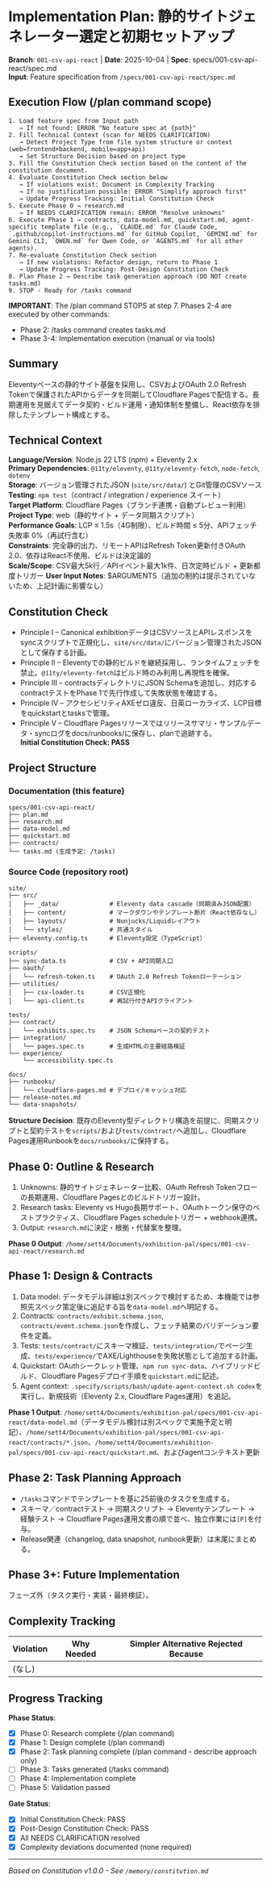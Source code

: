 # Implementation Plan: 静的サイトジェネレーター選定と初期セットアップ

**Branch**: `001-csv-api-react` | **Date**: 2025-10-04 | **Spec**: specs/001-csv-api-react/spec.md  
**Input**: Feature specification from `/specs/001-csv-api-react/spec.md`

## Execution Flow (/plan command scope)
```
1. Load feature spec from Input path
   → If not found: ERROR "No feature spec at {path}"
2. Fill Technical Context (scan for NEEDS CLARIFICATION)
   → Detect Project Type from file system structure or context (web=frontend+backend, mobile=app+api)
   → Set Structure Decision based on project type
3. Fill the Constitution Check section based on the content of the constitution document.
4. Evaluate Constitution Check section below
   → If violations exist: Document in Complexity Tracking
   → If no justification possible: ERROR "Simplify approach first"
   → Update Progress Tracking: Initial Constitution Check
5. Execute Phase 0 → research.md
   → If NEEDS CLARIFICATION remain: ERROR "Resolve unknowns"
6. Execute Phase 1 → contracts, data-model.md, quickstart.md, agent-specific template file (e.g., `CLAUDE.md` for Claude Code, `.github/copilot-instructions.md` for GitHub Copilot, `GEMINI.md` for Gemini CLI, `QWEN.md` for Qwen Code, or `AGENTS.md` for all other agents).
7. Re-evaluate Constitution Check section
   → If new violations: Refactor design, return to Phase 1
   → Update Progress Tracking: Post-Design Constitution Check
8. Plan Phase 2 → Describe task generation approach (DO NOT create tasks.md)
9. STOP - Ready for /tasks command
```

**IMPORTANT**: The /plan command STOPS at step 7. Phases 2-4 are executed by other commands:
- Phase 2: /tasks command creates tasks.md
- Phase 3-4: Implementation execution (manual or via tools)

## Summary
Eleventyベースの静的サイト基盤を採用し、CSVおよびOAuth 2.0 Refresh Tokenで保護されたAPIからデータを同期してCloudflare Pagesで配信する。長期運用を見据えてデータ契約・ビルド運用・通知体制を整備し、React依存を排除したテンプレート構成とする。

## Technical Context
**Language/Version**: Node.js 22 LTS (npm) + Eleventy 2.x  
**Primary Dependencies**: `@11ty/eleventy`, `@11ty/eleventy-fetch`, `node-fetch`, `dotenv`  
**Storage**: バージョン管理されたJSON (`site/src/data/`) とGit管理のCSVソース  
**Testing**: `npm test`（contract / integration / experience スイート）  
**Target Platform**: Cloudflare Pages（ブランチ連携・自動プレビュー利用）  
**Project Type**: web（静的サイト + データ同期スクリプト）  
**Performance Goals**: LCP ≤ 1.5s（4G制限）、ビルド時間 ≤ 5分、APIフェッチ失敗率 0%（再試行含む）  
**Constraints**: 完全静的出力、リモートAPIはRefresh Token更新付きOAuth 2.0、依存はReact不使用、ビルドは決定論的  
**Scale/Scope**: CSV最大5k行／APIイベント最大1k件、日次定時ビルド + 更新都度トリガー
**User Input Notes**: $ARGUMENTS（追加の制約は提示されていないため、上記計画に影響なし）


## Constitution Check
- Principle I – Canonical exhibitionデータはCSVソースとAPIレスポンスをsyncスクリプトで正規化し、`site/src/data/`にバージョン管理されたJSONとして保存する計画。  
- Principle II – Eleventyでの静的ビルドを継続採用し、ランタイムフェッチを禁止。`@11ty/eleventy-fetch`はビルド時のみ利用し再現性を確保。  
- Principle III – contractsディレクトリにJSON Schemaを追加し、対応するcontractテストをPhase 1で先行作成して失敗状態を確認する。  
- Principle IV – アクセシビリティAXEゼロ違反、日英ローカライズ、LCP目標をquickstartとtasksで管理。  
- Principle V – Cloudflare Pagesリリースではリリースサマリ・サンプルデータ・syncログをdocs/runbooks/に保存し、planで追跡する。  
**Initial Constitution Check: PASS**

## Project Structure

### Documentation (this feature)
```
specs/001-csv-api-react/
├── plan.md
├── research.md
├── data-model.md
├── quickstart.md
├── contracts/
└── tasks.md (生成予定: /tasks)
```

### Source Code (repository root)
```
site/
├── src/
│   ├── _data/              # Eleventy data cascade（同期済みJSON配置）
│   ├── content/            # マークダウンやテンプレート断片（React依存なし）
│   ├── layouts/            # Nunjucks/Liquidレイアウト
│   └── styles/             # 共通スタイル
├── eleventy.config.ts      # Eleventy設定（TypeScript）

scripts/
├── sync-data.ts            # CSV + API同期入口
├── oauth/
│   └── refresh-token.ts    # OAuth 2.0 Refresh Tokenローテーション
├── utilities/
│   ├── csv-loader.ts       # CSV正規化
│   └── api-client.ts       # 再試行付きAPIクライアント

tests/
├── contract/
│   └── exhibits.spec.ts    # JSON Schemaベースの契約テスト
├── integration/
│   └── pages.spec.ts       # 生成HTMLの主要経路検証
└── experience/
    └── accessibility.spec.ts

docs/
├── runbooks/
│   └── cloudflare-pages.md # デプロイ/キャッシュ対応
├── release-notes.md
└── data-snapshots/
```

**Structure Decision**: 既存のEleventy型ディレクトリ構造を前提に、同期スクリプトと契約テストを`scripts/`および`tests/contract/`へ追加し、Cloudflare Pages運用Runbookを`docs/runbooks/`に保持する。

## Phase 0: Outline & Research
1. Unknowns: 静的サイトジェネレーター比較、OAuth Refresh Tokenフローの長期運用、Cloudflare Pagesとのビルドトリガー設計。  
2. Research tasks: Eleventy vs Hugo長期サポート、OAuthトークン保守のベストプラクティス、Cloudflare Pages scheduleトリガー + webhook連携。  
3. Output: `research.md`に決定・根拠・代替案を整理。  

**Phase 0 Output**: `/home/sett4/Documents/exhibition-pal/specs/001-csv-api-react/research.md`

## Phase 1: Design & Contracts
1. Data model: データモデル詳細は別スペックで検討するため、本機能では参照先スペック策定後に追記する旨を`data-model.md`へ明記する。  
2. Contracts: `contracts/exhibit.schema.json`, `contracts/event.schema.json`を作成し、フェッチ結果のバリデーション要件を定義。  
3. Tests: `tests/contract/`にスキーマ検証、`tests/integration/`でページ生成、`tests/experience/`でAXE/Lighthouseを失敗状態として追加する計画。  
4. Quickstart: OAuthシークレット管理、`npm run sync-data`、ハイブリッドビルド、Cloudflare Pagesデプロイ手順を`quickstart.md`に記述。  
5. Agent context: `.specify/scripts/bash/update-agent-context.sh codex`を実行し、新規技術（Eleventy 2.x, Cloudflare Pages運用）を追記。  

**Phase 1 Output**: `/home/sett4/Documents/exhibition-pal/specs/001-csv-api-react/data-model.md`（データモデル検討は別スペックで実施予定と明記）、`/home/sett4/Documents/exhibition-pal/specs/001-csv-api-react/contracts/*.json`、`/home/sett4/Documents/exhibition-pal/specs/001-csv-api-react/quickstart.md`、およびagentコンテキスト更新

## Phase 2: Task Planning Approach
- `/tasks`コマンドでテンプレートを基に25前後のタスクを生成する。  
- スキーマ／contractテスト → 同期スクリプト → Eleventyテンプレート → 経験テスト → Cloudflare Pages運用文書の順で並べ、独立作業には`[P]`を付与。  
- Release関連（changelog, data snapshot, runbook更新）は末尾にまとめる。

## Phase 3+: Future Implementation
フェーズ外（タスク実行・実装・最終検証）。

## Complexity Tracking
| Violation | Why Needed | Simpler Alternative Rejected Because |
|-----------|------------|-------------------------------------|
| (なし) |  |  |

## Progress Tracking
**Phase Status**:
- [x] Phase 0: Research complete (/plan command)
- [x] Phase 1: Design complete (/plan command)
- [x] Phase 2: Task planning complete (/plan command - describe approach only)
- [ ] Phase 3: Tasks generated (/tasks command)
- [ ] Phase 4: Implementation complete
- [ ] Phase 5: Validation passed

**Gate Status**:
- [x] Initial Constitution Check: PASS
- [x] Post-Design Constitution Check: PASS
- [x] All NEEDS CLARIFICATION resolved
- [x] Complexity deviations documented (none required)

---
*Based on Constitution v1.0.0 - See `/memory/constitution.md`*
